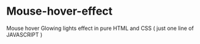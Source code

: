 # Mouse-hover-effect
Mouse hover Glowing lights effect in pure HTML and CSS ( just one line of JAVASCRIPT ) 
